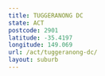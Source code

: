 ```yaml
---
title: TUGGERANONG DC
state: ACT
postcode: 2901
latitude: -35.4197
longitude: 149.069
url: /act/tuggeranong-dc/
layout: suburb
---
```

